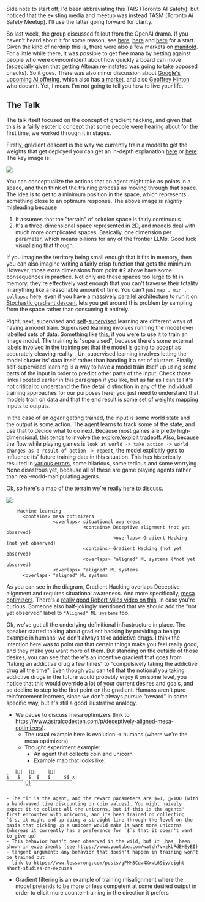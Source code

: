Side note to start off; I'd been abbreviating this TAIS (Toronto AI Safety), but noticed that the existing media and meetup was instead TASM (Toronto Ai Safety Meetup). I'll use the latter going forward for clarity.

So last week, the group discussed fallout from the OpenAI drama. If you haven't heard about it for some reason, see [here](https://www.lesswrong.com/posts/KXHMCH7wCxrvKsJyn/openai-facts-from-a-weekend), [here](https://www.lesswrong.com/posts/sGpBPAPq2QttY4M2H/openai-the-battle-of-the-board) and [here](https://www.lesswrong.com/posts/EfqAdxR7bvwQLMTQc/openai-altman-returns) for a start. Given the kind of nerdnip this is, there were also a few markets on [manifold](https://manifold.markets/home?tab=sam-altman-fired-from-openai). For a little while there, it was possible to get free mana by betting against people who were overconfident about how quickly a board can move (especially given that getting Altman re-instated was going to take opposed checks). So it goes. There was also minor discussion about [Google's upcoming AI offering](https://www.theverge.com/2023/11/16/23964937/googles-next-generation-gemini-ai-model-is-reportedly-delayed), which also has [a market](https://manifold.markets/ZviMowshowitz/will-google-have-the-best-llm-by-eo), and also [Geoffrey Hinton](https://www.wired.com/story/geoffrey-hinton-ai-chatgpt-dangers/) who doesn't. Yet, I mean. I'm not going to tell you how to live your life.

## The Talk

The talk itself focused on the concept of gradient hacking, and given that this is a fairly esoteric concept that some people were hearing about for the first time, we worked through it in stages.

Firstly, gradient descent is the way we currently train a model to get the weights that get deployed you can get an in-depth explanation [here](https://towardsdatascience.com/gradient-descent-algorithm-a-deep-dive-cf04e8115f21) or [here](https://medium.com/analytics-vidhya/gradient-descent-b0dc1af33517). The key image is:

![](/static/img/tais-03--gradient-descent.png)

You can conceptualize the actions that an agent might take as points in a space, and then think of the training process as moving through that space. The idea is to get to a minimum position in the space, which represents something close to an optimum response. The above image is _slightly_ misleading because

1. It assumes that the "terrain" of solution space is fairly continuous
2. It's a three-dimensional space represented in 2D, and models deal with much more complicated spaces. Basically, one dimension per parameter, which means billions for any of the frontier LLMs. Good luck visualizing that though.

If you imagine the territory being small enough that it fits in memory, then you can also imagine writing a fairly crisp function that gets the minimum. However, those extra dimensions from point #2 above have some consequences in practice. Not only are these spaces too large to fit in memory, they're effectively vast enough that you can't traverse their totality in anything like a reasonable amount of time. You can't just `map . min . collapse` here, even if you have a [massively parallel architecture](https://people.duke.edu/~ccc14/sta-663/CUDAPython.html) to run it on. [Stochastic gradient descent](https://towardsdatascience.com/stochastic-gradient-descent-clearly-explained-53d239905d31) lets you get around this problem by sampling from the space rather than consuming it entirely.

Right, next, supervised and [self](https://ai.stackexchange.com/questions/40341/what-is-the-difference-between-self-supervised-and-unsupervised-learning)-[supervised](https://neptune.ai/blog/self-supervised-learning) learning are different ways of having a model train. Supervised learning involves running the model over labelled sets of data. Something like [this](https://huggingface.co/datasets/lambdalabs/pokemon-blip-captions), if you were to use it to train an image model. The training is "supervised", because there's some external labels involved in the training set that the model is going to accept as accurately cleaving reality. _Un_supervised learning involves letting the model cluster its' data itself rather than handing it a set of clusters. Finally, self-supervised learning is a way to have a model train itself up using some parts of the input in order to predict other parts of the input. Check those links I posted earlier in this paragraph if you like, but as far as I can tell it's not critical to understand the fine detail distinction in any of the individual training approaches for our purposes here; you just need to understand that models train on data and that the end result is some set of weights mapping inputs to outputs.

In the case of an _agent_ getting trained, the input is some world state and the output is some action. The agent learns to track some of the state, and use that to decide what to do next. Because most games are pretty high-dimensional, this tends to involve the [explore/exploit tradeoff](https://en.wikipedia.org/wiki/Exploration-exploitation_dilemma). Also, because the flow while playing games is `look at world -> take action -> world changes as a result of action -> repeat`, the model explicitly gets to influence its' future training data in this situation. This has historically resulted in [various errors](https://docs.google.com/spreadsheets/d/e/2PACX-1vRPiprOaC3HsCf5Tuum8bRfzYUiKLRqJmbOoC-32JorNdfyTiRRsR7Ea5eWtvsWzuxo8bjOxCG84dAg/pubhtml), some hilarious, some tedious and some worrying. None disastrous yet, because all of these are game playing agents rather than real-world-manipulating agents.

Ok, so here's a map of the terrain we're really here to discuss.

![](/static/img/tais-03--machine-learning-diagram.png)

```
	Machine learning
	  <contains> mesa optimizers
	  	         <overlaps> situational awareness
				            <contains> Deceptive alignment (not yet observed)
							           <overlaps> Gradient Hacking (not yet observed)
							<contains> Gradient Hacking (not yet observed)
							<overlaps> "aligned" ML systems (*not yet observed)
			     <overlaps> "aligned" ML systems
      <overlaps> "aligned" ML systems
```

As you can see in the diagram, Gradient Hacking overlaps Deceptive alignment and requires situational awareness. And more specifically, [mesa optimizers](https://www.astralcodexten.com/p/deceptively-aligned-mesa-optimizers). There's a [really good Robert Miles video on this](https://www.youtube.com/watch?v=bJLcIBixGj8), in case you're curious. Someone also half-jokingly mentioned that we should add the "not yet observed" label to `"Aligned" ML systems` too.

Ok, we've got all the underlying definitional infrastructure in place. The speaker started talking about gradient hacking by providing a benign example in humans: we don't always take addictive drugs. I think the intention here was to point out that certain things make you feel really good, and they make you want more of them. But standing on the outside of those desires, you can see that there's an incentive gradient that goes from "taking an addictive drug a few times" to "compulsively taking the addictive drug all the time". Even though you can tell that the notional you taking addictive drugs in the future would probably enjoy it on some level, you notice that this would override a lot of your current desires and goals, and so decline to step to the first point on the gradient. Humans aren't pure reinforcement learners, since we don't always pursue "reward" in some specific way, but it's still a good illustrative analogy.

- We pause to discuss mesa optimizers (link to https://www.astralcodexten.com/p/deceptively-aligned-mesa-optimizers).
	- The usual example here is evolution -> humans (where we're the mesa optimizers)
	- Thought experiment example:
		- An agent that collects coin and unicorn
		- Example map that looks like:

``` __    __      __
___|🦄|__|🦄|____|🦄|____
i   $   $  $   $     $$ x|
‾‾‾‾‾‾|🦄|‾‾‾‾‾‾‾‾‾‾‾‾‾‾‾
       ‾‾
```
	- The "i" is the agent, and the reward parameters are $=1, 🦄=100 (with a hand-waved time discounting on coin values). You might naively expect it to collect all the unicorns, but if this is the agents' first encounter with unicorns, and its been trained on collecting `$`s, it might end up doing a straight-line through the level on the basis that picking up a unicorn would make it want more unicorns (whereas it currently has a preference for `$`s that it doesn't want to give up)
	- This behavior hasn't been observed in the wild, but it _has_ been shown in experiments (see https://www.youtube.com/watch?v=zkbPdEHEyEI)
	- tangent argument: any behavior that doesn't happen in training won't be trained out
	- link to https://www.lesswrong.com/posts/gFMH3Cqw4XxwL69iy/eight-short-studies-on-excuses

- Gradient filtering is an example of training misalignment where the model pretends to be more or less competent at some desired output in order to elicit more counter-training in the direction it prefers
